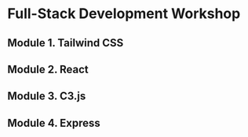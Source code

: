 # Full-Stack Development Workshop
## Module 1. Tailwind CSS
## Module 2. React
## Module 3. C3.js
## Module 4. Express